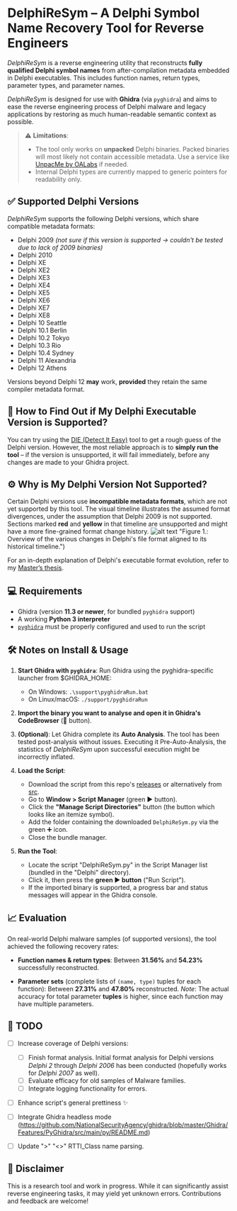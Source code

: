 # DelphiReSym – A Delphi Symbol Name Recovery Tool for Reverse Engineers

_DelphiReSym_ is a reverse engineering utility that reconstructs **fully qualified Delphi symbol names** from after-compilation metadata embedded in Delphi executables. This includes function names, return types, parameter types, and parameter names.

_DelphiReSym_ is designed for use with **Ghidra** (via `pyghidra`) and aims to ease the reverse engineering process of Delphi malware and legacy applications by restoring as much human-readable semantic context as possible.

> ⚠️ **Limitations**:
>
> * The tool only works on **unpacked** Delphi binaries. Packed binaries will most likely not contain accessible metadata. Use a service like [UnpacMe by OALabs](https://www.unpac.me/) if needed.
> * Internal Delphi types are currently mapped to generic pointers for readability only.





## ✅ Supported Delphi Versions

_DelphiReSym_ supports the following Delphi versions, which share compatible metadata formats:

* Delphi 2009 *(not sure if this version is supported -> couldn't be tested due to lack of 2009 binaries)*
* Delphi 2010
* Delphi XE
* Delphi XE2
* Delphi XE3
* Delphi XE4
* Delphi XE5
* Delphi XE6
* Delphi XE7
* Delphi XE8
* Delphi 10 Seattle
* Delphi 10.1 Berlin
* Delphi 10.2 Tokyo
* Delphi 10.3 Rio
* Delphi 10.4 Sydney
* Delphi 11 Alexandria
* Delphi 12 Athens


Versions beyond Delphi 12 **may** work, **provided** they retain the same compiler metadata format.





## 🧪 How to Find Out if My Delphi Executable Version is Supported?

You can try using the [DIE (Detect It Easy)](https://github.com/horsicq/Detect-It-Easy) tool to get a rough guess of the Delphi version. However, the most reliable approach is to **simply run the tool** – if the version is unsupported, it will fail immediately, before any changes are made to your Ghidra project.





## ⚙️ Why is My Delphi Version Not Supported?

Certain Delphi versions use **incompatible metadata formats**, which are not yet supported by this tool.
The visual timeline illustrates the assumed format divergences, under the assumption that Delphi 2009 is not supported. Sections marked **red** and **yellow** in that timeline are unsupported and might have a more fine-grained format change history.
![alt text](https://github.com/WenzWenzWenz/ghidra_scripts/blob/main/timeline.png) "Figure 1.: Overview of the various changes in Delphi's file format aligned to its historical timeline.")

For an in-depth explanation of Delphi's executable format evolution, refer to my [Master’s thesis](https://github.com/WenzWenzWenz/DelphiReSym/blob/main/Master_thesis_Introducing_the_Dragon_to_the_Greek.pdf).





## 💻 Requirements

* Ghidra (version **11.3 or newer**, for bundled `pyghidra` support)
* A working **Python 3 interpreter**
* [`pyghidra`](https://github.com/NationalSecurityAgency/ghidra/blob/Ghidra_11.3_build/Ghidra/Configurations/Public_Release/src/global/docs/WhatsNew.md#pyghidra) must be properly configured and used to run the script





## 🛠️ Notes on Install & Usage

1. **Start Ghidra with `pyghidra`**:
   Run Ghidra using the pyghidra-specific launcher from $GHIDRA_HOME:

   * On Windows:
     `.\support\pyghidraRun.bat`
   * On Linux/macOS:
     `./support/pyghidraRun`

2. **Import the binary you want to analyse and open it in Ghidra's CodeBrowser** (🐉 button).

3. **(Optional)**: Let Ghidra complete its **Auto Analysis**.
   The tool has been tested post-analysis without issues. Executing it Pre-Auto-Analysis, the statistics of _DelphiReSym_ upon successful execution might be incorrectly inflated.

4. **Load the Script**:

   * Download the script from this repo's [releases](https://github.com/WenzWenzWenz/DelphiReSym/releases/tag/latest_version) or alternatively from [src](https://github.com/WenzWenzWenz/DelphiReSym/blob/main/src/ghidra_scripts/DelphiReSym.py).
   * Go to **Window > Script Manager** (green ▶️ button).
   * Click the **"Manage Script Directories"** button (the button which looks like an itemize symbol).
   * Add the folder containing the downloaded `DelphiReSym.py` via the green ➕ icon.
   * Close the bundle manager.

5. **Run the Tool**:

   * Locate the script "DelphiReSym.py" in the Script Manager list (bundled in the "Delphi" directory).
   * Click it, then press the **green ▶️ button** ("Run Script").
   * If the imported binary is supported, a progress bar and status messages will appear in the Ghidra console.





## 📈 Evaluation

On real-world Delphi malware samples (of supported versions), the tool achieved the following recovery rates:

* **Function names & return types**:
  Between **31.56%** and **54.23%** successfully reconstructed.

* **Parameter sets** (complete lists of `(name, type)` tuples for each function):
  Between **27.31%** and **47.80%** reconstructed.
  *Note*: The actual accuracy for total parameter **tuples** is higher, since each function may have multiple parameters.


## 📝 TODO

- [ ] Increase coverage of Delphi versions:
   - [ ] Finish format analysis. Initial format analysis for Delphi versions *Delphi 2* through *Delphi 2006* has been conducted (hopefully works for *Delphi 2007* as well).
   - [ ] Evaluate efficacy for old samples of Malware families.
   - [ ] Integrate logging functionality for errors.
- [ ] Enhance script's general prettiness ✨
- [ ] Integrate Ghidra headless mode (https://github.com/NationalSecurityAgency/ghidra/blob/master/Ghidra/Features/PyGhidra/src/main/py/README.md)
- [ ] Update ">" "<>" RTTI_Class name parsing.



## 📌 Disclaimer

This is a research tool and work in progress. While it can significantly assist reverse engineering tasks, it may yield yet unknown errors. Contributions and feedback are welcome!
